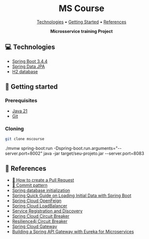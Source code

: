 <h1 align="center" style="font-weight: bold;">MS Course</h1>

<p align="center">
 <a href="#tech">Technologies</a> • 
 <a href="#started">Getting Started</a> •   
 <a href="#references">References</a>
</p>

<p align="center">
    <b>Microsservice training Project</b>
</p>

<h2 id="technologies">💻 Technologies</h2>

- [Spring Boot 3.4.4](https://docs.spring.io/spring-boot/)
- [Spring Data JPA](https://spring.io/projects/spring-data-jpa)
- [H2 database](https://www.h2database.com/html/main.html)

<h2 id="started">🚀 Getting started</h2>


<h3>Prerequisites</h3>

- [Java 21](https://www.azul.com/downloads/?package=jdk#zulu)
- [Git](https://git-scm.com/downloads)

<h3>Cloning</h3>

```bash
git clone mscourse
```
./mvnw spring-boot:run -Dspring-boot.run.arguments="--server.port=8002"
java -jar target/seu-projeto.jar --server.port=8083

<h2 id="references">📖 References</h2>

* [📝 How to create a Pull Request](https://www.atlassian.com/br/git/tutorials/making-a-pull-request)
* [💾 Commit pattern](https://gist.github.com/joshbuchea/6f47e86d2510bce28f8e7f42ae84c716)
* [Spring database initialization](https://docs.spring.io/spring-boot/how-to/data-initialization.html)
* [Spring Quick Guide on Loading Initial Data with Spring Boot](https://www.baeldung.com/spring-boot-data-sql-and-schema-sql)
* [Spring Cloud OpenFeign](https://spring.io/projects/spring-cloud-openfeign#overview)
* [Spring Cloud LoadBalancer](https://docs.spring.io/spring-cloud-commons/reference/spring-cloud-commons/common-abstractions.html)
* [Service Registration and Discovery](https://spring.io/guides/gs/service-registration-and-discovery)
* [Spring Cloud Circuit Breaker](https://spring.io/projects/spring-cloud-circuitbreaker)
* [Resilience4j Circuit Breaker](https://resilience4j.readme.io/docs/circuitbreaker)
* [Spring Cloud Gateway](https://spring.io/projects/spring-cloud-gateway)
* [Building a Spring API Gateway with Eureka for Microservices](https://medium.com/@dinesharney/building-a-spring-api-gateway-with-eureka-for-microservices-695ed220d73b)